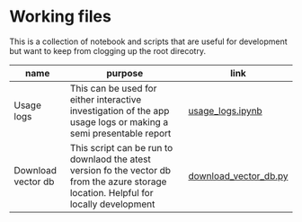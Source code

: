 # Working files

This is a collection of notebook and scripts that are useful for development but want to keep from clogging up the root direcotry.

| name | purpose | link |
| -- | -- | -- |
| Usage logs | This can be used for either interactive investigation of the app usage logs or making a semi presentable report | [usage_logs.ipynb](usage_logs.ipynb)
| Download vector db | This script can be run to downlaod the atest version fo the vector db from the azure storage location. Helpful for locally development | [download_vector_db.py](download_vector_db.py)